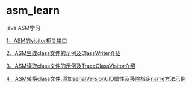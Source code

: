 # asm_learn
java ASM学习

[1，ASM的visitor相关接口](doc/(1)ASM简介及visitor接口.md)

[2，ASM生成class文件的示例及ClassWriter介绍](doc/(2)ASM生成class文件.md)

[3，ASM读取class文件的示例及TraceClassVisitor介绍](doc/(3)ASM读取class文件.md)

[4，ASM转换class文件,添加serialVersionUID属性及移除指定name方法示例](doc/(3)ASM读取class文件.md)
